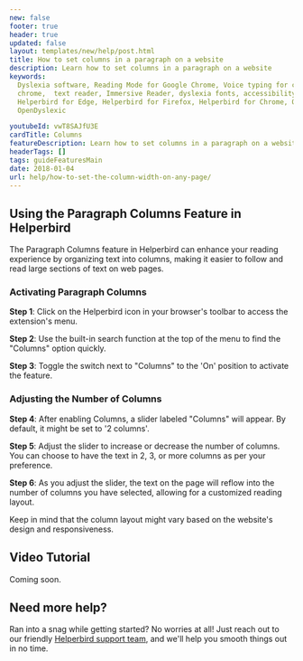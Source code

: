 ```yaml
---
new: false
footer: true
header: true
updated: false
layout: templates/new/help/post.html
title: How to set columns in a paragraph on a website
description: Learn how to set columns in a paragraph on a website
keywords:
  Dyslexia software, Reading Mode for Google Chrome, Voice typing for chrome, Text to speech for
  chrome,  text reader, Immersive Reader, dyslexia fonts, accessibility software, dyslexia software,
  Helperbird for Edge, Helperbird for Firefox, Helperbird for Chrome, Opendyslexic for Chrome,
  OpenDyslexic

youtubeId: vwT8SAJfU3E
cardTitle: Columns
featureDescription: Learn how to set columns in a paragraph on a website
headerTags: []
tags: guideFeaturesMain
date: 2018-01-04
url: help/how-to-set-the-column-width-on-any-page/
---
```


## Using the Paragraph Columns Feature in Helperbird

The Paragraph Columns feature in Helperbird can enhance your reading experience by organizing text into columns, making it easier to follow and read large sections of text on web pages.

### Activating Paragraph Columns

**Step 1**: Click on the Helperbird icon in your browser's toolbar to access the extension's menu.

**Step 2**: Use the built-in search function at the top of the menu to find the "Columns" option quickly.

**Step 3**: Toggle the switch next to "Columns" to the 'On' position to activate the feature.

### Adjusting the Number of Columns

**Step 4**: After enabling Columns, a slider labeled "Columns" will appear. By default, it might be set to '2 columns'.

**Step 5**: Adjust the slider to increase or decrease the number of columns. You can choose to have the text in 2, 3, or more columns as per your preference.

**Step 6**: As you adjust the slider, the text on the page will reflow into the number of columns you have selected, allowing for a customized reading layout.

Keep in mind that the column layout might vary based on the website's design and responsiveness.

## Video Tutorial

Coming soon.



## Need more help?

Ran into a snag while getting started? No worries at all! Just reach out to our friendly [Helperbird support team](/support/), and we'll help you smooth things out in no time.

